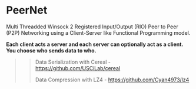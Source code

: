 # PeerNet

Multi Threadded Winsock 2 Registered Input/Output (RIO) Peer to Peer (P2P) Networking using a Client-Server like Functional Programming model.

**Each client acts a server and each server can optionally act as a client. You choose who sends data to who.**

>>Data Serialization with Cereal - https://github.com/USCiLab/cereal
>>
>>Data Compression with LZ4 - https://github.com/Cyan4973/lz4
